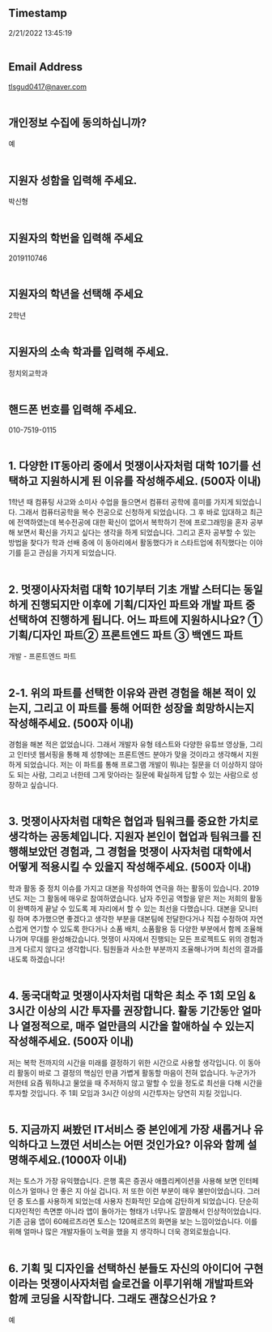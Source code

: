 ## Timestamp
2/21/2022 13:45:19<br><br>


## Email Address
tlsgud0417@naver.com<br><br>


## 개인정보 수집에 동의하십니까?
예<br><br>


## 지원자 성함을 입력해 주세요.
박신형<br><br>


## 지원자의 학번을 입력해 주세요
2019110746<br><br>


## 지원자의 학년을 선택해 주세요
2학년<br><br>


## 지원자의 소속 학과를 입력해 주세요.
정치외교학과<br><br>


## 핸드폰 번호를 입력해 주세요.
010-7519-0115<br><br>


## 1. 다양한 IT동아리 중에서 멋쟁이사자처럼 대학 10기를 선택하고 지원하시게 된 이유를 작성해주세요. (500자 이내)
1학년 때 컴퓨팅 사고와 소미사 수업을 들으면서 컴퓨터 공학에 흥미를 가지게 되었습니다. 그래서 컴퓨터공학을 복수 전공으로 신청하게 되었습니다. 그 후 바로 입대하고 최근에 전역하였는데 복수전공에 대한 확신이 없어서 복학하기 전에 프로그래밍을 혼자 공부해 보면서 확신을 가지고 싶다는 생각을 하게 되었습니다. 그리고 혼자 공부할 수 있는 방법을 찾다가 학과 선배 중에 이 동아리에서 활동했다가 it 스타트업에 취직했다는 이야기를 듣고 관심을 가지게 되었습니다.<br><br>


## 2. 멋쟁이사자처럼 대학 10기부터 기초 개발 스터디는 동일하게 진행되지만 이후에 기획/디자인 파트와 개발 파트 중 선택하여 진행하게 됩니다. 어느 파트에 지원하시나요? ① 기획/디자인 파트② 프론트엔드 파트  ③ 백엔드 파트
개발 - 프론트엔드 파트<br><br>


## 2-1. 위의 파트를 선택한 이유와 관련 경험을 해본 적이 있는지, 그리고 이 파트를 통해 어떠한 성장을 희망하시는지 작성해주세요. (500자 이내)
경험을 해본 적은 없었습니다. 그래서 개발자 유형 테스트와 다양한 유튜브 영상들, 그리고 인터넷 웹서핑을 통해 제 성향에는 프론트엔드 분야가 맞을 것이라고 생각해서 지원하게 되었습니다. 저는 이 파트를 통해 프로그램 개발이 뭐냐는 질문을 더 이상하지 않아도 되는 사람, 그리고 너한테 그게 맞아라는 질문에 확실하게 답할 수 있는 사람으로 성장하고 싶습니다.<br><br>


## 3. 멋쟁이사자처럼 대학은 협업과 팀워크를 중요한 가치로 생각하는 공동체입니다. 지원자 본인이 협업과 팀워크를 진행해보았던 경험과, 그 경험을 멋쟁이 사자처럼 대학에서 어떻게 적용시킬 수 있을지 작성해주세요. (500자 이내)
학과 활동 중 정치 이슈를 가지고 대본을 작성하여 연극을 하는 활동이 있습니다. 2019년도 저는 그 활동에 매우로 참여하였습니다. 남자 주인공 역할을 맡은 저는 저희의 활동이 완벽하게 끝날 수 있도록 제 자리에서 할 수 있는 최선을 다했습니다. 대본을 모니터링 하며 추가했으면 좋겠다고 생각한 부분을 대본팀에 전달한다거나 직접 수정하여 자연스럽게 연기할 수 있도록 한다거나 소품 배치, 소품활용 등 다양한 부분에서 함께 조율해 나가며 무대를 완성해갔습니다. 멋쟁이 사자에서 진행되는 모든 프로젝트도 위의 경험과 크게 다르지 않다고 생각합니다. 팀원들과 사소한 부분까지 조율해나가며 최선의 결과를 내도록 하겠습니다!<br><br>


## 4. 동국대학교 멋쟁이사자처럼 대학은 최소 주 1회 모임 & 3시간 이상의 시간 투자를 권장합니다. 활동 기간동안 얼마나 열정적으로, 매주 얼만큼의 시간을 할애하실 수 있는지 작성해주세요. (500자 이내)
저는 복학 전까지의 시간을 미래를 결정하기 위한 시간으로 사용할 생각입니다. 이 동아리 활동이 바로 그 결정의 핵심인 만큼 가볍게 활동할 마음이 전혀 없습니다.  누군가가 저한테 요즘 뭐하냐고 물었을 때 주저하지 않고 말할 수 있을 정도로 최선을 다해 시간을 투자할 것입니다. 주 1회 모임과 3시간 이상의 시간투자는 당연히 지킬 것입니다.<br><br>


## 5. 지금까지 써봤던 IT서비스 중 본인에게 가장 새롭거나 유익하다고 느꼈던 서비스는 어떤 것인가요? 이유와 함께 설명해주세요.(1000자 이내)
저는 토스가 가장 유익했습니다. 은행 혹은 증권사 애플리케이션을 사용해 보면 인터페이스가 얼마나 안 좋은 지 아실 겁니다. 저 또한 이런 부분이 매우 불만이었습니다. 그러던 중 토스를 사용하게 되었는데 사용자 친화적인 모습에 감탄하게 되었습니다. 단순히 디자인적인 측면뿐 아니라 앱이 돌아가는 형태가 너무나도 깔끔해서 인상적이었습니다. 기존 금융 앱이 60헤르츠라면 토스는 120헤르츠의 화면을 보는 느낌이었습니다. 이를 위해 얼마나 많은 개발자들이 노력을 했을 지 생각하니 더욱 경외로웠습니다.<br><br>


## 6. 기획 및 디자인을 선택하신 분들도 자신의 아이디어 구현이라는 멋쟁이사자처럼 슬로건을 이루기위해 개발파트와 함께 코딩을 시작합니다. 그래도 괜찮으신가요 ?
예<br><br>


